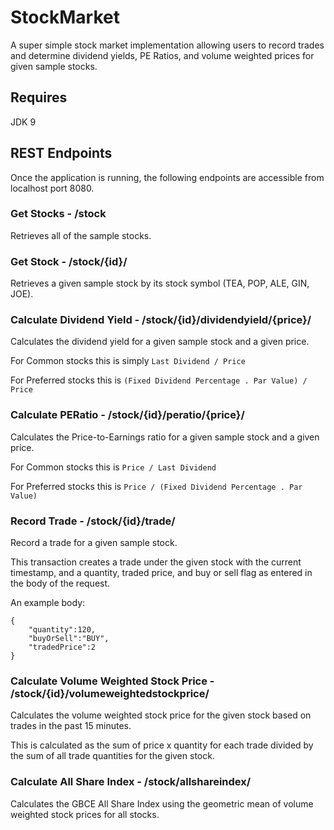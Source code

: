 # StockMarket

A super simple stock market implementation allowing users to record trades and determine dividend yields, 
PE Ratios, and volume weighted prices for given sample stocks.

## Requires
JDK 9

## REST Endpoints

Once the application is running, the following endpoints are accessible from localhost port 8080.

### Get Stocks - /stock
Retrieves all of the sample stocks.

### Get Stock - /stock/{id}/
Retrieves a given sample stock by its stock symbol (TEA, POP, ALE, GIN, JOE).

### Calculate Dividend Yield - /stock/{id}/dividendyield/{price}/
Calculates the dividend yield for a given sample stock and a given price.

For Common stocks this is simply `Last Dividend / Price`

For Preferred stocks this is `(Fixed Dividend Percentage . Par Value) / Price`

### Calculate PERatio - /stock/{id}/peratio/{price}/
Calculates the Price-to-Earnings ratio for a given sample stock and a given price.

For Common stocks this is `Price / Last Dividend`

For Preferred stocks this is `Price / (Fixed Dividend Percentage . Par Value)`

### Record Trade - /stock/{id}/trade/
Record a trade for a given sample stock.

This transaction creates a trade under the given stock with the current timestamp, and a quantity, traded price, and 
buy or sell flag as entered in the body of the request.

An example body:
```
{
	"quantity":120,
	"buyOrSell":"BUY",
	"tradedPrice":2
}
```

### Calculate Volume Weighted Stock Price - /stock/{id}/volumeweightedstockprice/
Calculates the volume weighted stock price for the given stock based on trades in the past 15 minutes.

This is calculated as the sum of price x quantity for each trade divided by 
the sum of all trade quantities for the given stock.

### Calculate All Share Index - /stock/allshareindex/
Calculates the GBCE All Share Index using the geometric mean of volume weighted stock prices for all stocks.



